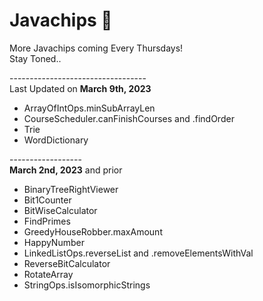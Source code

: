 # Javachips 🍪
More Javachips coming Every Thursdays!</br>
Stay Toned..</br>

----------------------------------</br>
Last Updated on <b>March 9th, 2023</b>
- ArrayOfIntOps.minSubArrayLen
- CourseScheduler.canFinishCourses and .findOrder
- Trie
- WordDictionary

------------------</br>
<b>March 2nd, 2023</b> and prior
- BinaryTreeRightViewer
- Bit1Counter
- BitWiseCalculator
- FindPrimes
- GreedyHouseRobber.maxAmount
- HappyNumber
- LinkedListOps.reverseList and .removeElementsWithVal
- ReverseBitCalculator
- RotateArray
- StringOps.isIsomorphicStrings
